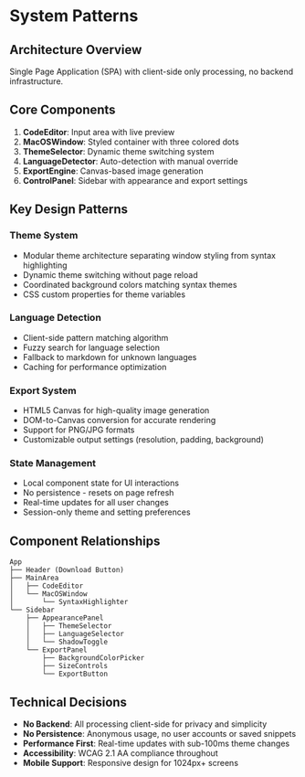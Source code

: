 # System Patterns

## Architecture Overview
Single Page Application (SPA) with client-side only processing, no backend infrastructure.

## Core Components
1. **CodeEditor**: Input area with live preview
2. **MacOSWindow**: Styled container with three colored dots
3. **ThemeSelector**: Dynamic theme switching system
4. **LanguageDetector**: Auto-detection with manual override
5. **ExportEngine**: Canvas-based image generation
6. **ControlPanel**: Sidebar with appearance and export settings

## Key Design Patterns

### Theme System
- Modular theme architecture separating window styling from syntax highlighting
- Dynamic theme switching without page reload
- Coordinated background colors matching syntax themes
- CSS custom properties for theme variables

### Language Detection
- Client-side pattern matching algorithm
- Fuzzy search for language selection
- Fallback to markdown for unknown languages
- Caching for performance optimization

### Export System
- HTML5 Canvas for high-quality image generation
- DOM-to-Canvas conversion for accurate rendering
- Support for PNG/JPG formats
- Customizable output settings (resolution, padding, background)

### State Management
- Local component state for UI interactions
- No persistence - resets on page refresh
- Real-time updates for all user changes
- Session-only theme and setting preferences

## Component Relationships
```
App
├── Header (Download Button)
├── MainArea
│   ├── CodeEditor
│   └── MacOSWindow
│       └── SyntaxHighlighter
└── Sidebar
    ├── AppearancePanel
    │   ├── ThemeSelector
    │   ├── LanguageSelector
    │   └── ShadowToggle
    └── ExportPanel
        ├── BackgroundColorPicker
        ├── SizeControls
        └── ExportButton
```

## Technical Decisions
- **No Backend**: All processing client-side for privacy and simplicity
- **No Persistence**: Anonymous usage, no user accounts or saved snippets
- **Performance First**: Real-time updates with sub-100ms theme changes
- **Accessibility**: WCAG 2.1 AA compliance throughout
- **Mobile Support**: Responsive design for 1024px+ screens